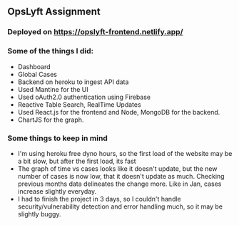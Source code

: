 ## OpsLyft Assignment

### Deployed on https://opslyft-frontend.netlify.app/

### Some of the things I did:

- Dashboard
- Global Cases
- Backend on heroku to ingest API data
- Used Mantine for the UI
- Used oAuth2.0 authentication using Firebase
- Reactive Table Search, RealTime Updates
- Used React.js for the frontend and Node, MongoDB for the backend.
- ChartJS for the graph.

### Some things to keep in mind

- I'm using heroku free dyno hours, so the first load of the website may be a bit slow, but after the first load, its fast
- The graph of time vs cases looks like it doesn't update, but the new number of cases is now low, that it doesn't update as much. Checking previous months data delineates the change more. Like in Jan, cases increase slightly everyday.
- I had to finish the project in 3 days, so I couldn't handle security/vulnerability detection and error handling much, so it may be slightly buggy.
